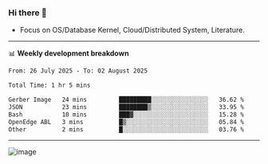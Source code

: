 ### Hi there 👋
<!-- * Daily Meditation via Leetcode/Competitive-Programming. -->
* Focus on OS/Database Kernel, Cloud/Distributed System, Literature.

-------

📊 **Weekly development breakdown**
<!--START_SECTION:waka-->

```txt
From: 26 July 2025 - To: 02 August 2025

Total Time: 1 hr 5 mins

Gerber Image   24 mins         █████████░░░░░░░░░░░░░░░░   36.62 %
JSON           23 mins         ████████▒░░░░░░░░░░░░░░░░   33.95 %
Bash           10 mins         ███▓░░░░░░░░░░░░░░░░░░░░░   15.28 %
OpenEdge ABL   3 mins          █▒░░░░░░░░░░░░░░░░░░░░░░░   05.84 %
Other          2 mins          █░░░░░░░░░░░░░░░░░░░░░░░░   03.76 %
```

<!--END_SECTION:waka-->

-------

<!-- [![Leetcode Stats](https://leetcard.jacoblin.cool/hzhang413?font=Fira+Mono)](https://leetcode.com/fxrc) -->
![image](./cyberpunk-ghost-in-the-shell.gif)
<!--![image](./gis-archive.png)-->
